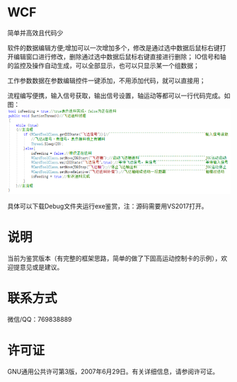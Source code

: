 # WCF
简单并高效且代码少

软件的数据编辑方便;增加可以一次增加多个，修改是通过选中数据后鼠标右键打开编辑窗口进行修改，删除通过选中数据后鼠标右键直接进行删除；
IO信号和轴的监控及操作自动生成，可以全部显示，也可以只显示某一个组数据；

工作参数数据在参数编辑控件一键添加，不用添加代码，就可以直接用；

流程编写便携，输入信号获取，输出信号设置，轴运动等都可以一行代码完成。如图：
![Image text](https://raw.githubusercontent.com/jiliwei/WCF/ialy1992/img/ProcessCode.png)

具体可以下载Debug文件夹运行exe鉴赏，注：源码需要用VS2017打开。

# 说明
当前为鉴赏版本（有完整的框架思路，简单的做了下固高运动控制卡的示例），欢迎提意见或是建议。

# 联系方式
微信/QQ：769838889 

# 许可证
GNU通用公共许可第3版，2007年6月29日。有关详细信息，请参阅许可证。 
